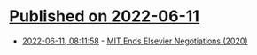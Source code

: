 # [Published on 2022-06-11](index.md)

* [2022-06-11, 08:11:58](https://news.ycombinator.com/item?id=31702825) - [MIT Ends Elsevier Negotiations (2020)](https://news.mit.edu/2020/guided-by-open-access-principles-mit-ends-elsevier-negotiations-0611)

